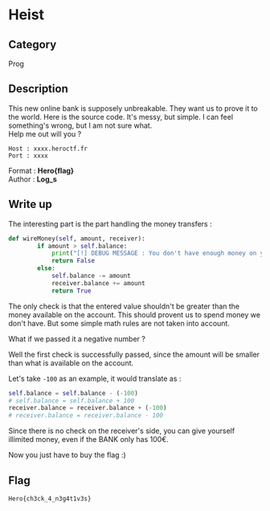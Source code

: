 # Heist

## Category

Prog

## Description

This new online bank is supposely unbreakable. They want us to prove it to the world. Here is the source code. It's messy, but simple. I can feel something's wrong, but I am not sure what.<br>
Help me out will you ?

```
Host : xxxx.heroctf.fr
Port : xxxx
```

Format : **Hero{flag}**<br>
Author : **Log_s**

## Write up

The interesting part is the part handling the money transfers : 
```python
def wireMoney(self, amount, receiver):
        if amount > self.balance:
            print("[!] DEBUG MESSAGE : You don't have enough money on your account to make this transfer")
            return False
        else:
            self.balance -= amount
            receiver.balance += amount
            return True
```

The only check is that the entered value shouldn't be greater than the money available on the account. This should provent us to spend money we don't have. But some simple math rules are not taken into account.

What if we passed it a negative number ?

Well the first check is successfully passed, since the amount will be smaller than what is available on the account.

Let's take `-100` as an example, it would translate as :
```python
self.balance = self.balance - (-100)
# self.balance = self.balance + 100
receiver.balance = receiver.balance + (-100)
# receiver.balance = receiver.balance - 100
```

Since there is no check on the receiver's side, you can give yourself illimited money, even if the BANK only has 100€.

Now you just have to buy the flag :)
## Flag

```Hero{ch3ck_4_n3g4t1v3s}```